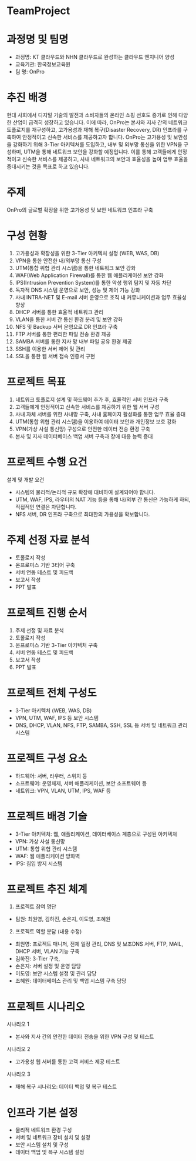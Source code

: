 # TeamProject
 
# 과정명 및 팀명
- 과정명: KT 클라우드와 NHN 클라우드로 완성하는 클라우드 엔지니어 양성
- 교육기관: 한국정보교육원
- 팀 명: OnPro

# 추진 배경
현대 사회에서 디지털 기술의 발전과 소비자들의 온라인 쇼핑 선호도 증가로 인해 다양한 산업이 급격히 성장하고 있습니다. 이에 따라, OnPro는 본사와 지사 간의 네트워크 토폴로지를 재구성하고, 고가용성과 재해 복구(Disaster Recovery, DR) 인프라를 구축하여 안정적이고 신속한 서비스를 제공하고자 합니다. OnPro는 고가용성 및 보안성을 강화하기 위해 3-Tier 아키텍처를 도입하고, 내부 및 외부망 통신을 위한 VPN을 구성하며, UTM을 통해 네트워크 보안을 강화할 예정입니다. 이를 통해 고객들에게 안정적이고 신속한 서비스를 제공하고, 사내 네트워크의 보안과 효율성을 높여 업무 효율을 증대시키는 것을 목표로 하고 있습니다.

# 주제
OnPro의 글로벌 확장을 위한 고가용성 및 보안 네트워크 인프라 구축

# 구성 현황
1. 고가용성과 확장성을 위한 3-Tier 아키텍처 설정 (WEB, WAS, DB)
2. VPN을 통한 안전한 내/외부망 통신 구성
3. UTM(통합 위협 관리 시스템)을 통한 네트워크 보안 강화
4. WAF(Web Application Firewall)를 통한 웹 애플리케이션 보안 강화
5. IPS(Intrusion Prevention System)를 통한 악성 행위 탐지 및 자동 차단
6. 독자적 DNS 시스템 운영으로 보안, 성능 및 제어 기능 강화
7. 사내 INTRA-NET 및 E-mail 서버 운영으로 조직 내 커뮤니케이션과 업무 효율성 향상
8. DHCP 서버를 통한 효율적 네트워크 관리
9. VLAN을 통한 서버 간 통신 환경 분리 및 보안 강화
10. NFS 및 Backup 서버 운영으로 DR 인프라 구축
11. FTP 서버를 통한 편리한 파일 전송 환경 제공
12. SAMBA 서버를 통한 지사 망 내부 파일 공유 환경 제공
13. SSH를 이용한 서버 제어 및 관리
14. SSL을 통한 웹 서버 접속 인증서 구현

# 프로젝트 목표
1. 네트워크 토폴로지 설계 및 하드웨어 추가 후, 효율적인 서버 인프라 구축
2. 고객들에게 안정적이고 신속한 서비스를 제공하기 위한 웹 서버 구성
3. 사내 자체 서버를 위한 사내망 구축, 사내 홈페이지 활성화를 통한 업무 효율 증대
4. UTM(통합 위협 관리 시스템)을 이용하여 데이터 보안과 개인정보 보호 강화
5. VPN(가상 사설 통신망) 구성으로 안전한 데이터 전송 환경 구축
6. 본사 및 지사 데이터베이스 백업 서버 구축과 장애 대응 능력 증대

# 프로젝트 수행 요건
 설계 및 개발 요건
- 시스템의 물리적/논리적 규모 확장에 대비하여 설계되어야 합니다.
- UTM, WAF, IPS, 라우터의 NAT 기능 등을 통해 내/외부 간 통신은 가능하게 하되, 직접적인 연결은 차단합니다.
- NFS 서버, DR 인프라 구축으로 최대한의 가용성을 확보합니다.

# 주제 선정 자료 분석
- 토폴로지 작성
- 온프로미스 기반 3티어 구축
- 서버 연동 테스트 및 피드백
- 보고서 작성
- PPT 발표

# 프로젝트 진행 순서
1. 주제 선정 및 자료 분석
2. 토폴로지 작성
3. 온프로미스 기반 3-Tier 아키텍처 구축
4. 서버 연동 테스트 및 피드백
5. 보고서 작성
6. PPT 발표

# 프로젝트 전체 구성도
- 3-Tier 아키텍처 (WEB, WAS, DB)
- VPN, UTM, WAF, IPS 등 보안 시스템
- DNS, DHCP, VLAN, NFS, FTP, SAMBA, SSH, SSL 등 서버 및 네트워크 관리 시스템

#  프로젝트 구성 요소
- 하드웨어: 서버, 라우터, 스위치 등
- 소프트웨어: 운영체제, 서버 애플리케이션, 보안 소프트웨어 등
- 네트워크: VPN, VLAN, UTM, IPS, WAF 등

#  프로젝트 배경 기술
- 3-Tier 아키텍처: 웹, 애플리케이션, 데이터베이스 계층으로 구성된 아키텍처
- VPN: 가상 사설 통신망
- UTM: 통합 위협 관리 시스템
- WAF: 웹 애플리케이션 방화벽
- IPS: 침입 방지 시스템

#  프로젝트 추진 체계
 1) 프로젝트 참여 명단
- 팀원: 최원영, 김하진, 손은지, 이도영, 조혜원

 2) 프로젝트 역할 분담 (내용 수정)
- 최원영: 프로젝트 매니저, 전체 일정 관리, DNS 및 보조DNS 서버, FTP, MAIL, DHCP 서버, VLAN 기능 구축
- 김하진: 3-Tier 구축, 
- 손은지: 서버 설정 및 운영 담당
- 이도영: 보안 시스템 설정 및 관리 담당
- 조혜원: 데이터베이스 관리 및 백업 시스템 구축 담당

# 프로젝트 시나리오
 시나리오 1
- 본사와 지사 간의 안전한 데이터 전송을 위한 VPN 구성 및 테스트

 시나리오 2
- 고가용성 웹 서버를 통한 고객 서비스 제공 테스트

 시나리오 3
- 재해 복구 시나리오: 데이터 백업 및 복구 테스트

# 인프라 기본 설정
- 물리적 네트워크 환경 구성
- 서버 및 네트워크 장비 설치 및 설정
- 보안 시스템 설치 및 구성
- 데이터 백업 및 복구 시스템 설정

  
